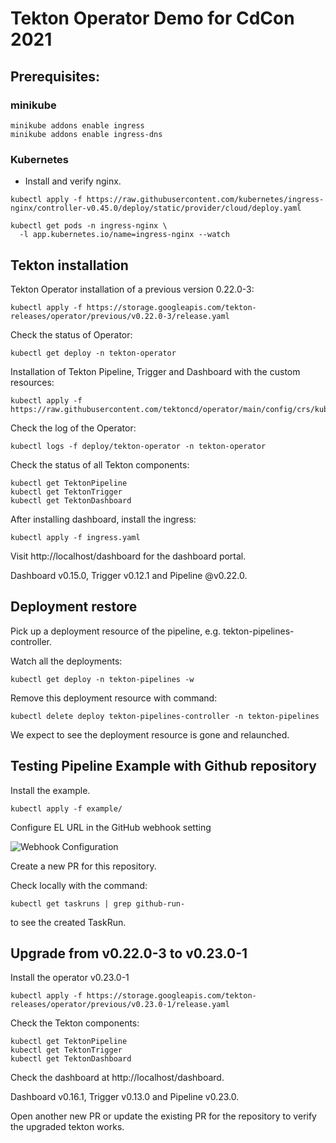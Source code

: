 # Tekton Operator Demo for CdCon 2021

## Prerequisites:

### minikube
```
minikube addons enable ingress
minikube addons enable ingress-dns
```
### Kubernetes
- Install and verify nginx.
```
kubectl apply -f https://raw.githubusercontent.com/kubernetes/ingress-nginx/controller-v0.45.0/deploy/static/provider/cloud/deploy.yaml
```

```aidl
kubectl get pods -n ingress-nginx \
  -l app.kubernetes.io/name=ingress-nginx --watch
```

## Tekton installation

Tekton Operator installation of a previous version 0.22.0-3:
```
kubectl apply -f https://storage.googleapis.com/tekton-releases/operator/previous/v0.22.0-3/release.yaml
```

Check the status of Operator:
```
kubectl get deploy -n tekton-operator
```

Installation of Tekton Pipeline, Trigger and Dashboard with the custom resources:
```
kubectl apply -f https://raw.githubusercontent.com/tektoncd/operator/main/config/crs/kubernetes/config/all/operator_v1alpha1_config_cr.yaml
```

Check the log of the Operator:
```
kubectl logs -f deploy/tekton-operator -n tekton-operator
```

Check the status of all Tekton components:
```
kubectl get TektonPipeline
kubectl get TektonTrigger
kubectl get TektonDashboard
```

After installing dashboard, install the ingress:
```
kubectl apply -f ingress.yaml
```

Visit http://localhost/dashboard for the dashboard portal.

Dashboard v0.15.0, Trigger v0.12.1 and Pipeline @v0.22.0.

## Deployment restore

Pick up a deployment resource of the pipeline, e.g. tekton-pipelines-controller.

Watch all the deployments:
```
kubectl get deploy -n tekton-pipelines -w
```

Remove this deployment resource with command:
```
kubectl delete deploy tekton-pipelines-controller -n tekton-pipelines
```

We expect to see the deployment resource is gone and relaunched.

## Testing Pipeline Example with Github repository

Install the example.
```
kubectl apply -f example/
```

Configure EL URL in the GitHub webhook setting

![Webhook Configuration](image/webhook.jpg)

Create a new PR for this repository.

Check locally with the command:
```
kubectl get taskruns | grep github-run-
```
to see the created TaskRun.

## Upgrade from v0.22.0-3 to v0.23.0-1

Install the operator v0.23.0-1
```
kubectl apply -f https://storage.googleapis.com/tekton-releases/operator/previous/v0.23.0-1/release.yaml
```

Check the Tekton components:
```
kubectl get TektonPipeline
kubectl get TektonTrigger
kubectl get TektonDashboard
```

Check the dashboard at http://localhost/dashboard.

Dashboard v0.16.1, Trigger v0.13.0 and Pipeline v0.23.0.

Open another new PR or update the existing PR for the repository to verify the upgraded tekton works.